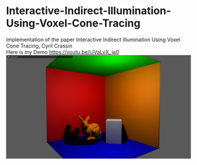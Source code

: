 # Interactive-Indirect-Illumination-Using-Voxel-Cone-Tracing
Implementation of the paper Interactive Indirect Illumination Using Voxel Cone Tracing, Cyril Crassin   
Here is my Demo https://youtu.be/iJVaLvX_ja0
![image](https://github.com/HarryPyc/Interactive-Indirect-Illumination-Using-Voxel-Cone-Tracing/raw/master/VoxelConeTracing/ScreenShots/1.png)

